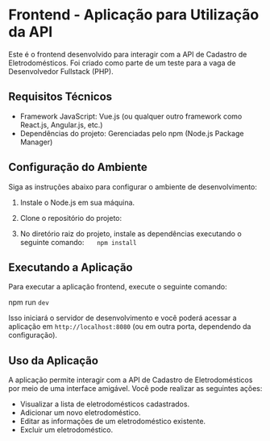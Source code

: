 # Frontend - Aplicação para Utilização da API

Este é o frontend desenvolvido para interagir com a API de Cadastro de Eletrodomésticos. Foi criado como parte de um teste para a vaga de Desenvolvedor Fullstack (PHP).

## Requisitos Técnicos

- Framework JavaScript: Vue.js (ou qualquer outro framework como React.js, Angular.js, etc.)
- Dependências do projeto: Gerenciadas pelo npm (Node.js Package Manager)

## Configuração do Ambiente

Siga as instruções abaixo para configurar o ambiente de desenvolvimento:

1. Instale o Node.js em sua máquina.
2. Clone o repositório do projeto:

3. No diretório raiz do projeto, instale as dependências executando o seguinte comando:
`   npm install`


## Executando a Aplicação

Para executar a aplicação frontend, execute o seguinte comando:

npm run `dev`


Isso iniciará o servidor de desenvolvimento e você poderá acessar a aplicação em `http://localhost:8080` (ou em outra porta, dependendo da configuração).

## Uso da Aplicação

A aplicação permite interagir com a API de Cadastro de Eletrodomésticos por meio de uma interface amigável. Você pode realizar as seguintes ações:

- Visualizar a lista de eletrodomésticos cadastrados.
- Adicionar um novo eletrodoméstico.
- Editar as informações de um eletrodoméstico existente.
- Excluir um eletrodoméstico.

